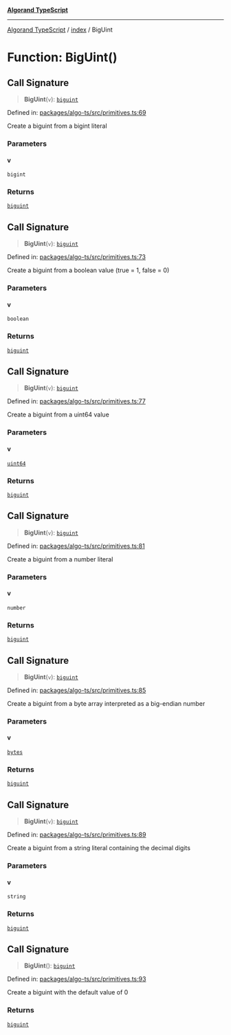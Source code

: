 [**Algorand TypeScript**](../../README.md)

***

[Algorand TypeScript](../../modules.md) / [index](../README.md) / BigUint

# Function: BigUint()

## Call Signature

> **BigUint**(`v`): [`biguint`](../type-aliases/biguint.md)

Defined in: [packages/algo-ts/src/primitives.ts:69](https://github.com/algorandfoundation/puya-ts/blob/main/packages/algo-ts/src/primitives.ts#L69)

Create a biguint from a bigint literal

### Parameters

#### v

`bigint`

### Returns

[`biguint`](../type-aliases/biguint.md)

## Call Signature

> **BigUint**(`v`): [`biguint`](../type-aliases/biguint.md)

Defined in: [packages/algo-ts/src/primitives.ts:73](https://github.com/algorandfoundation/puya-ts/blob/main/packages/algo-ts/src/primitives.ts#L73)

Create a biguint from a boolean value (true = 1, false = 0)

### Parameters

#### v

`boolean`

### Returns

[`biguint`](../type-aliases/biguint.md)

## Call Signature

> **BigUint**(`v`): [`biguint`](../type-aliases/biguint.md)

Defined in: [packages/algo-ts/src/primitives.ts:77](https://github.com/algorandfoundation/puya-ts/blob/main/packages/algo-ts/src/primitives.ts#L77)

Create a biguint from a uint64 value

### Parameters

#### v

[`uint64`](../type-aliases/uint64.md)

### Returns

[`biguint`](../type-aliases/biguint.md)

## Call Signature

> **BigUint**(`v`): [`biguint`](../type-aliases/biguint.md)

Defined in: [packages/algo-ts/src/primitives.ts:81](https://github.com/algorandfoundation/puya-ts/blob/main/packages/algo-ts/src/primitives.ts#L81)

Create a biguint from a number literal

### Parameters

#### v

`number`

### Returns

[`biguint`](../type-aliases/biguint.md)

## Call Signature

> **BigUint**(`v`): [`biguint`](../type-aliases/biguint.md)

Defined in: [packages/algo-ts/src/primitives.ts:85](https://github.com/algorandfoundation/puya-ts/blob/main/packages/algo-ts/src/primitives.ts#L85)

Create a biguint from a byte array interpreted as a big-endian number

### Parameters

#### v

[`bytes`](../type-aliases/bytes.md)

### Returns

[`biguint`](../type-aliases/biguint.md)

## Call Signature

> **BigUint**(`v`): [`biguint`](../type-aliases/biguint.md)

Defined in: [packages/algo-ts/src/primitives.ts:89](https://github.com/algorandfoundation/puya-ts/blob/main/packages/algo-ts/src/primitives.ts#L89)

Create a biguint from a string literal containing the decimal digits

### Parameters

#### v

`string`

### Returns

[`biguint`](../type-aliases/biguint.md)

## Call Signature

> **BigUint**(): [`biguint`](../type-aliases/biguint.md)

Defined in: [packages/algo-ts/src/primitives.ts:93](https://github.com/algorandfoundation/puya-ts/blob/main/packages/algo-ts/src/primitives.ts#L93)

Create a biguint with the default value of 0

### Returns

[`biguint`](../type-aliases/biguint.md)
